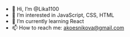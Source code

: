 - 👋 Hi, I’m @Lika1100
- 👀 I’m interested in JavaScript, CSS, HTML
- 🌱 I’m currently learning React
- 📫 How to reach me: akoesnikova@gmail.com

<!---
Lika1100/Lika1100 is a ✨ special ✨ repository because its `README.md` (this file) appears on your GitHub profile.
You can click the Preview link to take a look at your changes.
--->
